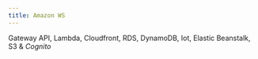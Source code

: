 ```yaml
---
title: Amazon WS
---
```


Gateway API, Lambda, Cloudfront, RDS, DynamoDB, Iot, Elastic Beanstalk, S3 & _Cognito_
